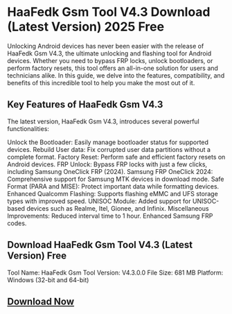 # HaaFedk Gsm Tool V4.3 Download (Latest Version) 2025 Free

Unlocking Android devices has never been easier with the release of HaaFedk Gsm V4.3, the ultimate unlocking and flashing tool for Android devices. Whether you need to bypass FRP locks, unlock bootloaders, or perform factory resets, this tool offers an all-in-one solution for users and technicians alike. In this guide, we delve into the features, compatibility, and benefits of this incredible tool to help you make the most out of it.

## Key Features of HaaFedk Gsm V4.3
The latest version, HaaFedk Gsm V4.3, introduces several powerful functionalities:

Unlock the Bootloader: Easily manage bootloader status for supported devices.
Rebuild User data: Fix corrupted user data partitions without a complete format.
Factory Reset: Perform safe and efficient factory resets on Android devices.
FRP Unlock: Bypass FRP locks with just a few clicks, including Samsung OneClick FRP (2024).
Samsung FRP OneClick 2024: Comprehensive support for Samsung MTK devices in download mode.
Safe Format (PARA and MISE): Protect important data while formatting devices.
Enhanced Qualcomm Flashing: Supports flashing eMMC and UFS storage types with improved speed.
UNISOC Module: Added support for UNISOC-based devices such as Realme, Itel, Gionee, and Infinix.
Miscellaneous Improvements: Reduced interval time to 1 hour. Enhanced Samsung FRP codes.

## Download HaaFedk Gsm Tool V4.3 (Latest Version) Free

Tool Name: HaaFedk Gsm Tool
Version: V4.3.0.0
File Size: 681 MB
Platform: Windows (32-bit and 64-bit)

## [Download Now](https://shorturl.at/KaCHb)
